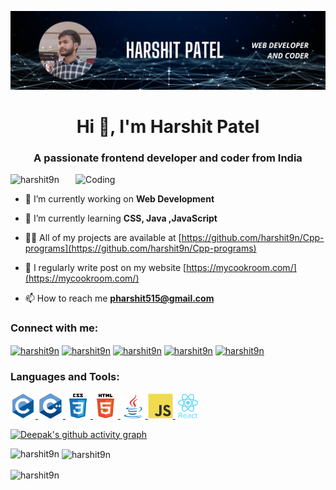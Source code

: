 ![logo](https://github.com/harshit9n/harshit9n/blob/main/Harshit%20patel%20(1).png)
<h1 align="center">Hi 👋, I'm Harshit Patel</h1>
<h3 align="center">A passionate frontend developer and coder from India</h3>

<img align="right" alt="Coding" width="400" src="https://camo.githubusercontent.com/5ddf73ad3a205111cf8c686f687fc216c2946a75005718c8da5b837ad9de78c9/68747470733a2f2f7468756d62732e6766796361742e636f6d2f4576696c4e657874446576696c666973682d736d616c6c2e676966">

<p align="left"> <img src="https://komarev.com/ghpvc/?username=harshit9n&label=Profile%20views&color=0e75b6&style=flat" alt="harshit9n" /> </p>

- 🔭 I’m currently working on **Web Development**

- 🌱 I’m currently learning **CSS, Java ,JavaScript**

- 👨‍💻 All of my projects are available at [https://github.com/harshit9n/Cpp-programs](https://github.com/harshit9n/Cpp-programs)

- 📝 I regularly write post on my website [https://mycookroom.com/](https://mycookroom.com/)

- 📫 How to reach me **pharshit515@gmail.com**

<h3 align="left">Connect with me:</h3>
<p align="left">
<a href="https://twitter.com/harshit9n" target="blank"><img align="center" src="https://raw.githubusercontent.com/rahuldkjain/github-profile-readme-generator/master/src/images/icons/Social/twitter.svg" alt="harshit9n" height="30" width="40" /></a>
<a href="https://linkedin.com/in/harshit9n" target="blank"><img align="center" src="https://raw.githubusercontent.com/rahuldkjain/github-profile-readme-generator/master/src/images/icons/Social/linked-in-alt.svg" alt="harshit9n" height="30" width="40" /></a>
<a href="https://fb.com/harshit9n" target="blank"><img align="center" src="https://raw.githubusercontent.com/rahuldkjain/github-profile-readme-generator/master/src/images/icons/Social/facebook.svg" alt="harshit9n" height="30" width="40" /></a>
<a href="https://instagram.com/harshit9n" target="blank"><img align="center" src="https://raw.githubusercontent.com/rahuldkjain/github-profile-readme-generator/master/src/images/icons/Social/instagram.svg" alt="harshit9n" height="30" width="40" /></a>
<a href="https://www.hackerrank.com/harshit9n" target="blank"><img align="center" src="https://raw.githubusercontent.com/rahuldkjain/github-profile-readme-generator/master/src/images/icons/Social/hackerrank.svg" alt="harshit9n" height="30" width="40" /></a>
</p>

<h3 align="left">Languages and Tools:</h3>
<p align="left"> <a href="https://www.cprogramming.com/" target="_blank" rel="noreferrer"> <img src="https://raw.githubusercontent.com/devicons/devicon/master/icons/c/c-original.svg" alt="c" width="40" height="40"/> </a> <a href="https://www.w3schools.com/cpp/" target="_blank" rel="noreferrer"> <img src="https://raw.githubusercontent.com/devicons/devicon/master/icons/cplusplus/cplusplus-original.svg" alt="cplusplus" width="40" height="40"/> </a> <a href="https://www.w3schools.com/css/" target="_blank" rel="noreferrer"> <img src="https://raw.githubusercontent.com/devicons/devicon/master/icons/css3/css3-original-wordmark.svg" alt="css3" width="40" height="40"/> </a> <a href="https://www.w3.org/html/" target="_blank" rel="noreferrer"> <img src="https://raw.githubusercontent.com/devicons/devicon/master/icons/html5/html5-original-wordmark.svg" alt="html5" width="40" height="40"/> </a> <a href="https://www.java.com" target="_blank" rel="noreferrer"> <img src="https://raw.githubusercontent.com/devicons/devicon/master/icons/java/java-original.svg" alt="java" width="40" height="40"/> </a> <a href="https://developer.mozilla.org/en-US/docs/Web/JavaScript" target="_blank" rel="noreferrer"> <img src="https://raw.githubusercontent.com/devicons/devicon/master/icons/javascript/javascript-original.svg" alt="javascript" width="40" height="40"/> </a> <a href="https://reactjs.org/" target="_blank" rel="noreferrer"> <img src="https://raw.githubusercontent.com/devicons/devicon/master/icons/react/react-original-wordmark.svg" alt="react" width="40" height="40"/> </a> </p>

[![Deepak's github activity graph](https://github-readme-activity-graph.cyclic.app/graph?username=harshit9n&theme=dracula)](https://github.com/harshit9n/github-readme-activity-graph)

<p><img align="left" src="https://github-readme-stats.vercel.app/api/top-langs?username=harshit9n&show_icons=true&locale=en&layout=compact" alt="harshit9n" /></p>

<p>&nbsp;<img align="center" src="https://github-readme-stats.vercel.app/api?username=harshit9n&show_icons=true&locale=en" alt="harshit9n" /></p>

<p><img align="center" src="https://github-readme-streak-stats.herokuapp.com/?user=harshit9n&" alt="harshit9n" /></p>
